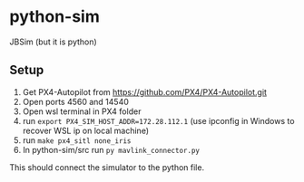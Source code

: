 # python-sim
JBSim (but it is python)

## Setup

1. Get PX4-Autopilot from https://github.com/PX4/PX4-Autopilot.git
2. Open ports 4560 and 14540
3. Open wsl terminal in PX4 folder
4. run `export PX4_SIM_HOST_ADDR=172.28.112.1` (use ipconfig in Windows to recover WSL ip on local machine)
5. run `make px4_sitl none_iris`
6. In python-sim/src run `py mavlink_connector.py`

This should connect the simulator to the python file. 